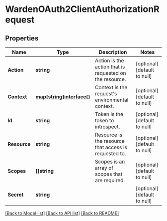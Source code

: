 # WardenOAuth2ClientAuthorizationRequest

## Properties
Name | Type | Description | Notes
------------ | ------------- | ------------- | -------------
**Action** | **string** | Action is the action that is requested on the resource. | [optional] [default to null]
**Context** | [**map[string]interface{}**](interface{}.md) | Context is the request&#39;s environmental context. | [optional] [default to null]
**Id** | **string** | Token is the token to introspect. | [optional] [default to null]
**Resource** | **string** | Resource is the resource that access is requested to. | [optional] [default to null]
**Scopes** | **[]string** | Scopes is an array of scopes that are required. | [optional] [default to null]
**Secret** | **string** |  | [optional] [default to null]

[[Back to Model list]](../README.md#documentation-for-models) [[Back to API list]](../README.md#documentation-for-api-endpoints) [[Back to README]](../README.md)


